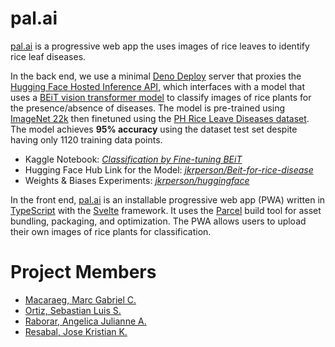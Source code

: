 # pal.ai

[pal.ai] is a progressive web app the uses images of rice leaves to identify rice leaf diseases.

In the back end, we use a minimal [Deno Deploy] server that proxies the [Hugging Face Hosted Inference API], which interfaces with a model that uses a [BEiT vision transformer model][BEiT] to classify images of rice plants for the presence/absence of diseases. The model is pre-trained using [ImageNet 22k] then finetuned using the [PH Rice Leave Diseases dataset](https://www.kaggle.com/datasets/shrupyag001/philippines-rice-diseases). The model achieves **95% accuracy** using the dataset test set despite having only 1120 training data points.

[pal.ai]: https://palai.deno.dev/
[Deno Deploy]: https://deno.com/deploy
[Hugging Face Hosted Inference API]: https://huggingface.co/docs/api-inference/index
[BEiT]: https://arxiv.org/pdf/2106.08254.pdf
[ImageNet 22k]: https://arxiv.org/pdf/1409.0575.pdf

* Kaggle Notebook: [_Classification by Fine-tuning BEiT_](https://www.kaggle.com/code/josekristianresabal/classification-by-fine-tuning-beit)
* Hugging Face Hub Link for the Model: [_jkrperson/Beit-for-rice-disease_](https://huggingface.co/jkrperson/Beit-for-rice-disease)
* Weights & Biases Experiments: [_jkrperson/huggingface_](https://wandb.ai/jkrperson/huggingface/overview?workspace=user-jkrperson)

In the front end, [pal.ai] is an installable progressive web app (PWA) written in [TypeScript] with the [Svelte] framework. It uses the [Parcel] build tool for asset bundling, packaging, and optimization. The PWA allows users to upload their own images of rice plants for classification.

[Svelte]: https://svelte.dev/
[TypeScript]: https://www.typescriptlang.org/
[Parcel]: https://parceljs.org/

# Project Members

* [Macaraeg, Marc Gabriel C.](https://github.com/SporadicToast)
* [Ortiz, Sebastian Luis S.](https://github.com/BastiDood)
* [Raborar, Angelica Julianne A.](https://github.com/Anjellyrika)
* [Resabal, Jose Kristian K.](https://github.com/jkrperson)
